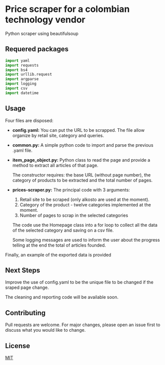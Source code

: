 # Price scraper for a colombian technology vendor

Python scraper using beautifulsoup

## Requered packages

```python
import yaml
import requests
import bs4
import urllib.request
import argparse
import logging
import csv
import datetime
```

## Usage

Four files are disposed:

- **config.yaml:** You can put the URL to be scrapped. The file allow organize by retail site, category and queries.

- **common.py:** A simple python code to import and parse the previous .yaml file.

- **item_page_object.py:** Python class to read the page and provide a method to extract all articles of that page.

  The constructor requires: the base URL (without page number), the category of products to be extracted and the total number of pages.

- **prices-scraper.py:** The principal code with 3 arguments:

  1. Retail site to be scraped (only alkosto are used at the moment).
  2. Category of the product - twelve categories implemented at the moment.
  3. Number of pages to scrap in the selected categories

  The code use the Homepage class into a for loop to collect all the data of the selected category and saving on a csv file.

  Some logging messages are used to inform the user about the progress telling at the end the total of articles founded.

Finally, an example of the exported data is provided

## Next Steps

Improve the use of config.yaml to be the unique file to be changed if the sraped page change.

The cleaning and reporting code will be available soon.

## Contributing
Pull requests are welcome. For major changes, please open an issue first to discuss what you would like to change.

## License
[MIT](https://choosealicense.com/licenses/mit/)
